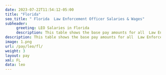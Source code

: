 ```yaml
---
date: 2023-07-22T11:54:12-05:00
title: "Florida"
seo_title: " Florida  Law Enforcement Officer Salaries & Wages"
subheader:
     greeting: LEO Salaries in Florida
     description: This table shows the base pay amounts for all  Law Enforcement Officer employees based on the 2023 LEO Pay Scale, as published by the Office of Personnel Management.
description: This table shows the base pay amounts for all  Law Enforcement Officer employees based on the 2023 LEO Pay Scale, as published by the Office of Personnel Management.
image: 1.png
url: /pay/leo/fl/
weight: 3
layout: pay
xml: FL
data: leo
---
```

